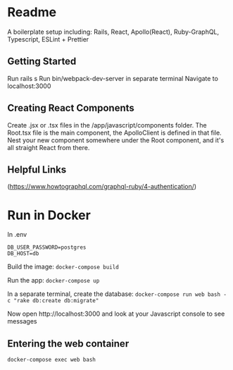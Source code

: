 # Readme

A boilerplate setup including: Rails, React, Apollo(React), Ruby-GraphQL, Typescript, ESLint + Prettier

## Getting Started

Run rails s
Run bin/webpack-dev-server in separate terminal
Navigate to localhost:3000

## Creating React Components

Create .jsx or .tsx files in the /app/javascript/components folder.
The Root.tsx file is the main component, the ApolloClient is defined in that file.
Nest your new component somewhere under the Root component, and it's all straight React from there.

## Helpful Links

(https://www.howtographql.com/graphql-ruby/4-authentication/)

# Run in Docker

In .env

```
DB_USER_PASSWORD=postgres
DB_HOST=db
```
Build the image: 
`docker-compose build`

Run the app:
`docker-compose up`

In a separate terminal, create the database:
`docker-compose run web bash -c "rake db:create db:migrate"`

Now open http://localhost:3000 and look at your Javascript console to see messages

## Entering the web container

`docker-compose exec web bash`
